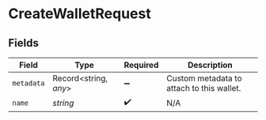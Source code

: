 # CreateWalletRequest


## Fields

| Field                                     | Type                                      | Required                                  | Description                               |
| ----------------------------------------- | ----------------------------------------- | ----------------------------------------- | ----------------------------------------- |
| `metadata`                                | Record<string, *any*>                     | :heavy_minus_sign:                        | Custom metadata to attach to this wallet. |
| `name`                                    | *string*                                  | :heavy_check_mark:                        | N/A                                       |